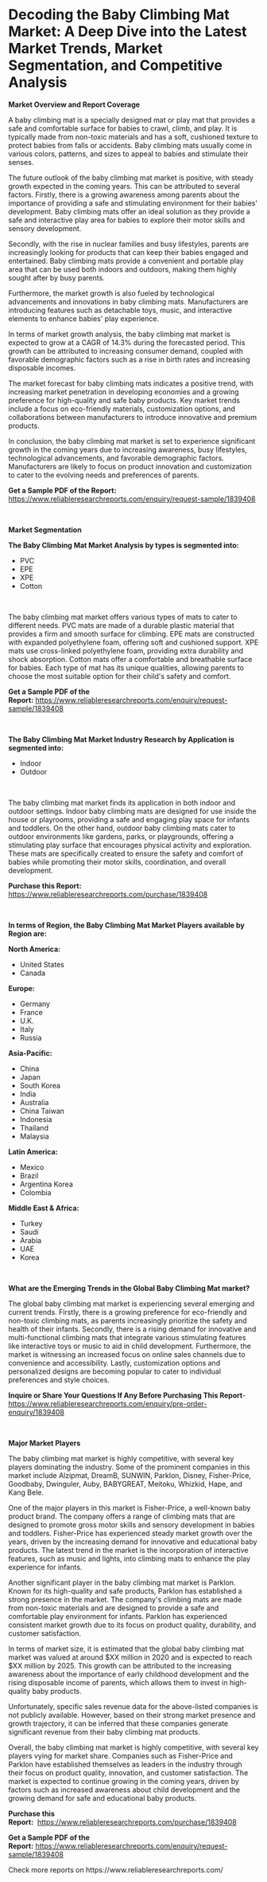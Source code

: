 <p><h1>Decoding the Baby Climbing Mat Market: A Deep Dive into the Latest Market Trends, Market Segmentation, and Competitive Analysis</h1></p><p><strong>Market Overview and Report Coverage</strong></p>
<p><p>A baby climbing mat is a specially designed mat or play mat that provides a safe and comfortable surface for babies to crawl, climb, and play. It is typically made from non-toxic materials and has a soft, cushioned texture to protect babies from falls or accidents. Baby climbing mats usually come in various colors, patterns, and sizes to appeal to babies and stimulate their senses.</p><p>The future outlook of the baby climbing mat market is positive, with steady growth expected in the coming years. This can be attributed to several factors. Firstly, there is a growing awareness among parents about the importance of providing a safe and stimulating environment for their babies' development. Baby climbing mats offer an ideal solution as they provide a safe and interactive play area for babies to explore their motor skills and sensory development.</p><p>Secondly, with the rise in nuclear families and busy lifestyles, parents are increasingly looking for products that can keep their babies engaged and entertained. Baby climbing mats provide a convenient and portable play area that can be used both indoors and outdoors, making them highly sought after by busy parents.</p><p>Furthermore, the market growth is also fueled by technological advancements and innovations in baby climbing mats. Manufacturers are introducing features such as detachable toys, music, and interactive elements to enhance babies' play experience.</p><p>In terms of market growth analysis, the baby climbing mat market is expected to grow at a CAGR of 14.3% during the forecasted period. This growth can be attributed to increasing consumer demand, coupled with favorable demographic factors such as a rise in birth rates and increasing disposable incomes.</p><p>The market forecast for baby climbing mats indicates a positive trend, with increasing market penetration in developing economies and a growing preference for high-quality and safe baby products. Key market trends include a focus on eco-friendly materials, customization options, and collaborations between manufacturers to introduce innovative and premium products.</p><p>In conclusion, the baby climbing mat market is set to experience significant growth in the coming years due to increasing awareness, busy lifestyles, technological advancements, and favorable demographic factors. Manufacturers are likely to focus on product innovation and customization to cater to the evolving needs and preferences of parents.</p></p>
<p><strong>Get a Sample PDF of the Report:</strong> <a href="https://www.reliableresearchreports.com/enquiry/request-sample/1839408">https://www.reliableresearchreports.com/enquiry/request-sample/1839408</a></p>
<p>&nbsp;</p>
<p><strong>Market Segmentation</strong></p>
<p><strong>The Baby Climbing Mat Market Analysis by types is segmented into:</strong></p>
<p><ul><li>PVC</li><li>EPE</li><li>XPE</li><li>Cotton</li></ul></p>
<p>&nbsp;</p>
<p><p>The baby climbing mat market offers various types of mats to cater to different needs. PVC mats are made of a durable plastic material that provides a firm and smooth surface for climbing. EPE mats are constructed with expanded polyethylene foam, offering soft and cushioned support. XPE mats use cross-linked polyethylene foam, providing extra durability and shock absorption. Cotton mats offer a comfortable and breathable surface for babies. Each type of mat has its unique qualities, allowing parents to choose the most suitable option for their child's safety and comfort.</p></p>
<p><strong>Get a Sample PDF of the Report:</strong>&nbsp;<a href="https://www.reliableresearchreports.com/enquiry/request-sample/1839408">https://www.reliableresearchreports.com/enquiry/request-sample/1839408</a></p>
<p>&nbsp;</p>
<p><strong>The Baby Climbing Mat Market Industry Research by Application is segmented into:</strong></p>
<p><ul><li>Indoor</li><li>Outdoor</li></ul></p>
<p>&nbsp;</p>
<p><p>The baby climbing mat market finds its application in both indoor and outdoor settings. Indoor baby climbing mats are designed for use inside the house or playrooms, providing a safe and engaging play space for infants and toddlers. On the other hand, outdoor baby climbing mats cater to outdoor environments like gardens, parks, or playgrounds, offering a stimulating play surface that encourages physical activity and exploration. These mats are specifically created to ensure the safety and comfort of babies while promoting their motor skills, coordination, and overall development.</p></p>
<p><strong>Purchase this Report:</strong>&nbsp; <a href="https://www.reliableresearchreports.com/purchase/1839408">https://www.reliableresearchreports.com/purchase/1839408</a></p>
<p>&nbsp;</p>
<p><strong>In terms of Region, the Baby Climbing Mat Market Players available by Region are:</strong></p>
<p>
    <p> <strong> North America: </strong>
        <ul>
            <li>United States</li>
            <li>Canada</li>
        </ul>
        </p> 
    <p> <strong> Europe: </strong>
        <ul>
            <li>Germany</li>
            <li>France</li>
            <li>U.K.</li>
            <li>Italy</li>
            <li>Russia</li>
        </ul>
        </p> 
    <p> <strong> Asia-Pacific: </strong>
        <ul>
            <li>China</li>
            <li>Japan</li>
            <li>South Korea</li>
            <li>India</li>
            <li>Australia</li>
            <li>China Taiwan</li>
            <li>Indonesia</li>
            <li>Thailand</li>
            <li>Malaysia</li>
        </ul>
        </p> 
    <p> <strong> Latin America: </strong>
        <ul>
            <li>Mexico</li>
            <li>Brazil</li>
            <li>Argentina Korea</li>
            <li>Colombia</li>
        </ul>
        </p> 
    <p> <strong> Middle East & Africa: </strong>
        <ul>
            <li>Turkey</li>
            <li>Saudi</li>
            <li>Arabia</li>
            <li>UAE</li>
            <li>Korea</li>
        </ul>
    </p>
    </p>
<p>&nbsp;</p>
<p><strong>What are the Emerging Trends in the Global Baby Climbing Mat market?</strong></p>
<p><p>The global baby climbing mat market is experiencing several emerging and current trends. Firstly, there is a growing preference for eco-friendly and non-toxic climbing mats, as parents increasingly prioritize the safety and health of their infants. Secondly, there is a rising demand for innovative and multi-functional climbing mats that integrate various stimulating features like interactive toys or music to aid in child development. Furthermore, the market is witnessing an increased focus on online sales channels due to convenience and accessibility. Lastly, customization options and personalized designs are becoming popular to cater to individual preferences and style choices.</p></p>
<p><strong>Inquire or Share Your Questions If Any Before Purchasing This Report</strong>- <a href="https://www.reliableresearchreports.com/enquiry/pre-order-enquiry/1839408">https://www.reliableresearchreports.com/enquiry/pre-order-enquiry/1839408</a></p>
<p>&nbsp;</p>
<p><strong>Major Market Players</strong></p>
<p><p>The baby climbing mat market is highly competitive, with several key players dominating the industry. Some of the prominent companies in this market include Alzipmat, DreamB, SUNWIN, Parklon, Disney, Fisher-Price, Goodbaby, Dwinguler, Auby, BABYGREAT, Meitoku, Whizkid, Hape, and Kang Bele.</p><p>One of the major players in this market is Fisher-Price, a well-known baby product brand. The company offers a range of climbing mats that are designed to promote gross motor skills and sensory development in babies and toddlers. Fisher-Price has experienced steady market growth over the years, driven by the increasing demand for innovative and educational baby products. The latest trend in the market is the incorporation of interactive features, such as music and lights, into climbing mats to enhance the play experience for infants.</p><p>Another significant player in the baby climbing mat market is Parklon. Known for its high-quality and safe products, Parklon has established a strong presence in the market. The company's climbing mats are made from non-toxic materials and are designed to provide a safe and comfortable play environment for infants. Parklon has experienced consistent market growth due to its focus on product quality, durability, and customer satisfaction.</p><p>In terms of market size, it is estimated that the global baby climbing mat market was valued at around $XX million in 2020 and is expected to reach $XX million by 2025. This growth can be attributed to the increasing awareness about the importance of early childhood development and the rising disposable income of parents, which allows them to invest in high-quality baby products.</p><p>Unfortunately, specific sales revenue data for the above-listed companies is not publicly available. However, based on their strong market presence and growth trajectory, it can be inferred that these companies generate significant revenue from their baby climbing mat products.</p><p>Overall, the baby climbing mat market is highly competitive, with several key players vying for market share. Companies such as Fisher-Price and Parklon have established themselves as leaders in the industry through their focus on product quality, innovation, and customer satisfaction. The market is expected to continue growing in the coming years, driven by factors such as increased awareness about child development and the growing demand for safe and educational baby products.</p></p>
<p><strong>Purchase this Report:</strong>&nbsp;&nbsp;<a href="https://www.reliableresearchreports.com/purchase/1839408">https://www.reliableresearchreports.com/purchase/1839408</a></p>
<p></p>
<p><strong>Get a Sample PDF of the Report:</strong>&nbsp;<a href="https://www.reliableresearchreports.com/enquiry/request-sample/1839408">https://www.reliableresearchreports.com/enquiry/request-sample/1839408</a></p>
<p>Check more reports on https://www.reliableresearchreports.com/</p>
